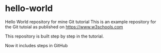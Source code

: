 # hello-world
Hello World repository for mine Git tutorial
This is an example repository for the Git tutoial as published on https://www.w3schools.com

This repository is built step by step in the tutorial.

Now it includes steps in GitHub
